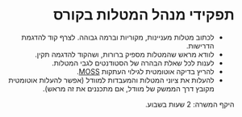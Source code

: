 <div dir='rtl' lang='he'>

תפקידי מנהל המטלות בקורס
==================

* לכתוב מטלות מעניינות, מקוריות וברמה גבוהה. לצרף קוד להדגמת הדרישות.
* לוודא מראש שהמטלות מספיק ברורות, ושהקוד להדגמה תקין.
* לענות לכל שאלת הבהרה של הסטודנטים לגבי המטלות.
* להריץ בדיקה אוטומטית לגילוי העתקות [MOSS](https://theory.stanford.edu/~aiken/moss/).
* להעלות את ציוני המטלות והמעבדות למוודל (אפשר להעלות אוטומטית מקובץ דרך הממשק של מוודל, אם מתכננים את זה מראש).

היקף המשרה: 2 שעות בשבוע. 

</div>
